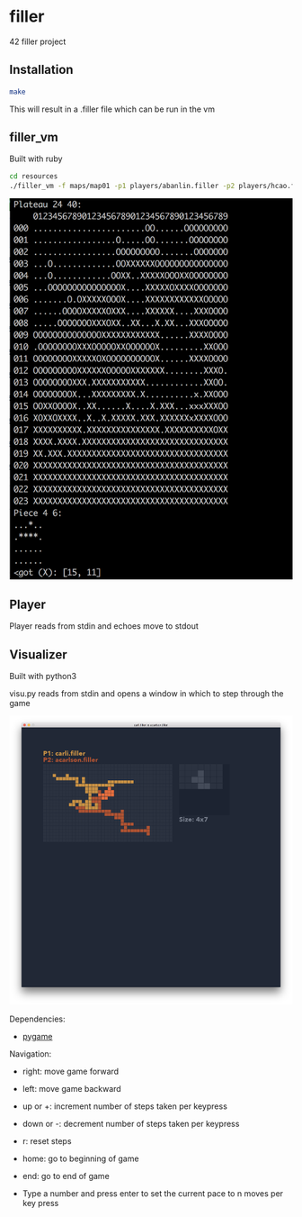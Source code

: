 # filler

42 filler project

## Installation

```bash
make
```

This will result in a .filler file which can be run in the vm

## filler_vm

Built with ruby

```bash
cd resources
./filler_vm -f maps/map01 -p1 players/abanlin.filler -p2 players/hcao.filler
```

![vm screenshot](assets/vm_screenshot.png)

## Player

Player reads from stdin and echoes move to stdout

## Visualizer

Built with python3

visu.py reads from stdin and opens a window in which to step through the game

![visualizer screenshot](assets/visu_screenshot.png)

Dependencies:
* [pygame](https://www.pygame.org/news)

Navigation:
* right: move game forward

* left: move game backward

* up or +: increment number of steps taken per keypress

* down or -: decrement number of steps taken per keypress

* r: reset steps

* home: go to beginning of game

* end: go to end of game

* Type a number and press enter to set the current pace to n moves per key press
